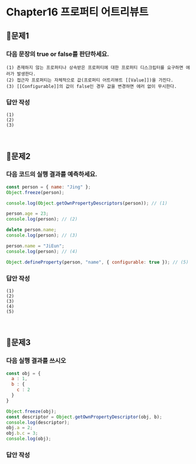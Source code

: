 # Chapter16 프로퍼티 어트리뷰트
## 📌문제1

### 다음 문장의 true or false를 판단하세요.

```
(1) 존재하지 않는 프로퍼티나 상속받은 프로퍼티에 대한 프로퍼티 디스크립터를 요구하면 에러가 발생한다.
(2) 접근자 프로퍼티는 자체적으로 값(프로퍼티 어트리뷰트 [[Value]])을 가진다.
(3) [[Configurable]]의 값이 false인 경우 값을 변경하면 에러 없이 무시한다.
```

### 답안 작성

```
(1) 
(2) 
(3) 
```

<br>

## 📌문제2

### 다음 코드의 실행 결과를 예측하세요.

```js
const person = { name: "Jing" };
Object.freeze(person);

console.log(Object.getOwnPropertyDescriptors(person)); // (1)

person.age = 23;
console.log(person); // (2)

delete person.name;
console.log(person); // (3)

person.name = "JiEun";
console.log(person); // (4)

Object.defineProperty(person, "name", { configurable: true }); // (5)
```

### 답안 작성

```
(1)
(2) 
(3) 
(4) 
(5) 
```

<br>

## 📌문제3
### 다음 실행 결과를 쓰시오
```js
const obj = {
  a : 1,
  b : {
    c : 2
  }
}

Object.freeze(obj);
const descriptor = Object.getOwnPropertyDescriptor(obj, b);
console.log(descriptor);
obj.a = 2;
obj.b.c = 3;
console.log(obj);
```
### 답안 작성
```
```

<br>

